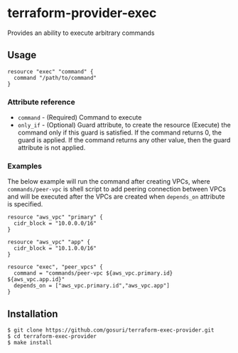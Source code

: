 # terraform-provider-exec

Provides an ability to execute arbitrary commands


## Usage

    resource "exec" "command" {
      command "/path/to/command"
    }

### Attribute reference
    
* `command` - (Required) Command to execute
* `only_if` - (Optional) Guard attribute, to create the resource (Execute) the command only if this guard is satisfied. If the command returns 0, the guard is applied. If the command returns any other value, then the guard attribute is not applied.
 

### Examples

The below example will run the command after creating VPCs, where `commands/peer-vpc` is shell script to add peering connection between VPCs and will be executed after the VPCs are created when `depends_on` attribute is specified.

    resource "aws_vpc" "primary" {
      cidr_block = "10.0.0.0/16"
    }

    resource "aws_vpc" "app" {
      cidr_block = "10.1.0.0/16"
    }

    resource "exec", "peer_vpcs" {
      command = "commands/peer-vpc ${aws_vpc.primary.id} ${aws_vpc.app.id}"
      depends_on = ["aws_vpc.primary.id","aws_vpc.app"]
    }

## Installation

    $ git clone https://github.com/gosuri/terraform-exec-provider.git
    $ cd terraform-exec-provider
    $ make install
